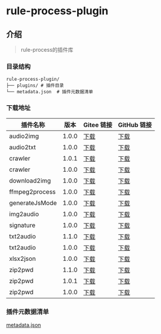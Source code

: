# rule-process-plugin

## 介绍
> rule-process的插件库

### 目录结构
```
rule-process-plugin/
├── plugins/ # 插件目录
└── metadata.json  # 插件元数据清单
```
### 下载地址
<!-- PLUGIN_LIST_START -->
| 插件名称 | 版本 | Gitee 链接 | GitHub 链接 |
|----------|------|------------|-------------|
| audio2img | 1.0.0 | [下载](https://gitee.com/Geoffwo/rule-process-plugin/raw/master/plugins/audio2img/1.0.0.js) | [下载](https://raw.githubusercontent.com/Geoffwo/rule-process-plugin/master/plugins/audio2img/1.0.0.js) |
| audio2txt | 1.0.0 | [下载](https://gitee.com/Geoffwo/rule-process-plugin/raw/master/plugins/audio2txt/1.0.0.js) | [下载](https://raw.githubusercontent.com/Geoffwo/rule-process-plugin/master/plugins/audio2txt/1.0.0.js) |
| crawler | 1.0.1 | [下载](https://gitee.com/Geoffwo/rule-process-plugin/raw/master/plugins/crawler/1.0.1.js) | [下载](https://raw.githubusercontent.com/Geoffwo/rule-process-plugin/master/plugins/crawler/1.0.1.js) |
| crawler | 1.0.0 | [下载](https://gitee.com/Geoffwo/rule-process-plugin/raw/master/plugins/crawler/1.0.0.js) | [下载](https://raw.githubusercontent.com/Geoffwo/rule-process-plugin/master/plugins/crawler/1.0.0.js) |
| download2img | 1.0.0 | [下载](https://gitee.com/Geoffwo/rule-process-plugin/raw/master/plugins/download2img/1.0.0.js) | [下载](https://raw.githubusercontent.com/Geoffwo/rule-process-plugin/master/plugins/download2img/1.0.0.js) |
| ffmpeg2process | 1.0.0 | [下载](https://gitee.com/Geoffwo/rule-process-plugin/raw/master/plugins/ffmpeg2process/1.0.0.js) | [下载](https://raw.githubusercontent.com/Geoffwo/rule-process-plugin/master/plugins/ffmpeg2process/1.0.0.js) |
| generateJsMode | 1.0.0 | [下载](https://gitee.com/Geoffwo/rule-process-plugin/raw/master/plugins/generateJsMode/1.0.0.js) | [下载](https://raw.githubusercontent.com/Geoffwo/rule-process-plugin/master/plugins/generateJsMode/1.0.0.js) |
| img2audio | 1.0.0 | [下载](https://gitee.com/Geoffwo/rule-process-plugin/raw/master/plugins/img2audio/1.0.0.js) | [下载](https://raw.githubusercontent.com/Geoffwo/rule-process-plugin/master/plugins/img2audio/1.0.0.js) |
| signature | 1.0.0 | [下载](https://gitee.com/Geoffwo/rule-process-plugin/raw/master/plugins/signature/1.0.0.js) | [下载](https://raw.githubusercontent.com/Geoffwo/rule-process-plugin/master/plugins/signature/1.0.0.js) |
| txt2audio | 1.1.0 | [下载](https://gitee.com/Geoffwo/rule-process-plugin/raw/master/plugins/txt2audio/1.1.0.js) | [下载](https://raw.githubusercontent.com/Geoffwo/rule-process-plugin/master/plugins/txt2audio/1.1.0.js) |
| txt2audio | 1.0.0 | [下载](https://gitee.com/Geoffwo/rule-process-plugin/raw/master/plugins/txt2audio/1.0.0.js) | [下载](https://raw.githubusercontent.com/Geoffwo/rule-process-plugin/master/plugins/txt2audio/1.0.0.js) |
| xlsx2json | 1.0.0 | [下载](https://gitee.com/Geoffwo/rule-process-plugin/raw/master/plugins/xlsx2json/1.0.0.js) | [下载](https://raw.githubusercontent.com/Geoffwo/rule-process-plugin/master/plugins/xlsx2json/1.0.0.js) |
| zip2pwd | 1.1.0 | [下载](https://gitee.com/Geoffwo/rule-process-plugin/raw/master/plugins/zip2pwd/1.1.0.js) | [下载](https://raw.githubusercontent.com/Geoffwo/rule-process-plugin/master/plugins/zip2pwd/1.1.0.js) |
| zip2pwd | 1.0.1 | [下载](https://gitee.com/Geoffwo/rule-process-plugin/raw/master/plugins/zip2pwd/1.0.1.js) | [下载](https://raw.githubusercontent.com/Geoffwo/rule-process-plugin/master/plugins/zip2pwd/1.0.1.js) |
| zip2pwd | 1.0.0 | [下载](https://gitee.com/Geoffwo/rule-process-plugin/raw/master/plugins/zip2pwd/1.0.0.js) | [下载](https://raw.githubusercontent.com/Geoffwo/rule-process-plugin/master/plugins/zip2pwd/1.0.0.js) |

<!-- PLUGIN_LIST_END -->

### 插件元数据清单
[metadata.json](metadata.json)